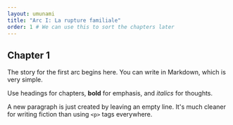 ```yaml
---
layout: umunami
title: "Arc I: La rupture familiale"
order: 1 # We can use this to sort the chapters later
---
```


## Chapter 1

The story for the first arc begins here. You can write in Markdown, which is very simple.

Use headings for chapters, **bold** for emphasis, and *italics* for thoughts.

A new paragraph is just created by leaving an empty line. It's much cleaner for writing fiction than using `<p>` tags everywhere.